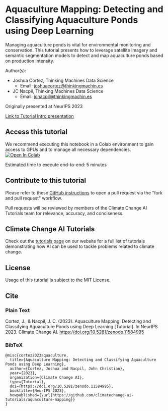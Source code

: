# Aquaculture Mapping: Detecting and Classifying Aquaculture Ponds using Deep Learning

Managing aquaculture ponds is vital for environmental monitoring and conservation. This tutorial presents how to leverage satellite imagery and semantic segmentation models to detect and map aquaculture ponds based on production intensity.

Author(s):
* Joshua Cortez, Thinking Machines Data Science
  * Email: joshuacortez@thinkingmachin.es
* JC Nacpil, Thinking Machines Data Science
  * Email: jcnacpil@thinkingmachin.es

Originally presented at NeurIPS 2023

[Link to Tutorial Intro presentation](https://docs.google.com/presentation/d/1Mxg351mkxRSJZNmA7RGUwO0EoOmmWbKv/edit?usp=drive_link&ouid=102124753412412392262&rtpof=true&sd=true)

## Access this tutorial

We recommend executing this notebook in a Colab environment to gain access to GPUs and to manage all necessary dependencies. <a target="_blank" href="https://colab.research.google.com/github/climatechange-ai-tutorials/aquaculture-mapping/blob/main/Aquaculture_Mapping_Detecting_and_Classifying_Aquaculture_Ponds_using_Deep_Learning.ipynb">
  <img src="https://colab.research.google.com/assets/colab-badge.svg" alt="Open In Colab"/>
</a>

Estimated time to execute end-to-end: 5 minutes 

## Contribute to this tutorial

Please refer to these [GitHub instructions](https://docs.github.com/en/get-started/exploring-projects-on-github/contributing-to-a-project#about-forking) to open a pull request via the "fork and pull request" workflow. 

Pull requests will be reviewed by members of the Climate Change AI Tutorials team for relevance, accuracy, and conciseness.

## Climate Change AI Tutorials
Check out the [tutorials page](https://www.climatechange.ai/tutorials?) on our website for a full list of tutorials demonstrating how AI can be used to tackle problems related to climate change.

## License
Usage of this tutorial is subject to the MIT License.

## Cite

### Plain Text
Cortez, J., & Nacpil, J. C. (2023). Aquaculture Mapping: Detecting and Classifying Aquaculture Ponds using Deep Learning [Tutorial]. In NeurIPS 2023. Climate Change AI. https://doi.org/10.5281/zenodo.11584995

### BibTeX

```
@misc{cortez2023aquaculture,
  title={Aquaculture Mapping: Detecting and Classifying Aquaculture Ponds using Deep Learning},
  author={Cortez, Joshua and Nacpil, John Christian},
  year={2023},
  organization={Climate Change AI},
  type={Tutorial},
  doi={https://doi.org/10.5281/zenodo.11584995},
  booktitle={NeurIPS 2023},
  howpublished={\url{https://github.com/climatechange-ai-tutorials/aquaculture-mapping}}
}
```

